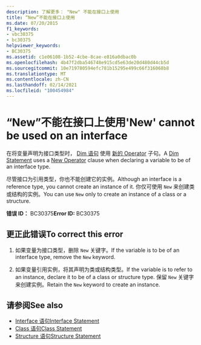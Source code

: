 ```yaml
---
description: 了解更多： "New" 不能在接口上使用
title: “New”不能在接口上使用
ms.date: 07/20/2015
f1_keywords:
- vbc30375
- bc30375
helpviewer_keywords:
- BC30375
ms.assetid: c1e06108-1b52-4cbe-8cae-e816a0dbac0b
ms.openlocfilehash: 4b47f2dba546748e915cd5e63de20d480d44cb5d
ms.sourcegitcommit: 10e719780594efc781b15295e499c66f316068b8
ms.translationtype: MT
ms.contentlocale: zh-CN
ms.lasthandoff: 02/14/2021
ms.locfileid: "100454984"
---
```

# <a name="new-cannot-be-used-on-an-interface"></a><span data-ttu-id="54b24-103">“New”不能在接口上使用</span><span class="sxs-lookup"><span data-stu-id="54b24-103">'New' cannot be used on an interface</span></span>

<span data-ttu-id="54b24-104">在将变量声明为接口类型时， [Dim 语句](../language-reference/statements/dim-statement.md) 使用 [新的 Operator](../language-reference/operators/new-operator.md) 子句。</span><span class="sxs-lookup"><span data-stu-id="54b24-104">A [Dim Statement](../language-reference/statements/dim-statement.md) uses a [New Operator](../language-reference/operators/new-operator.md) clause when declaring a variable to be of an interface type.</span></span>  
  
 <span data-ttu-id="54b24-105">尽管接口为引用类型，你也不能创建它的实例。</span><span class="sxs-lookup"><span data-stu-id="54b24-105">Although an interface is a reference type, you cannot create an instance of it.</span></span> <span data-ttu-id="54b24-106">你仅可使用 `New` 来创建类或结构的实例。</span><span class="sxs-lookup"><span data-stu-id="54b24-106">You can use `New` only to create an instance of a class or a structure.</span></span>  
  
 <span data-ttu-id="54b24-107">**错误 ID：** BC30375</span><span class="sxs-lookup"><span data-stu-id="54b24-107">**Error ID:** BC30375</span></span>  
  
## <a name="to-correct-this-error"></a><span data-ttu-id="54b24-108">更正此错误</span><span class="sxs-lookup"><span data-stu-id="54b24-108">To correct this error</span></span>  
  
1. <span data-ttu-id="54b24-109">如果变量为接口类型，删除 `New` 关键字。</span><span class="sxs-lookup"><span data-stu-id="54b24-109">If the variable is to be of an interface type, remove the `New` keyword.</span></span>  
  
2. <span data-ttu-id="54b24-110">如果变量引用实例，将其声明为类或结构类型。</span><span class="sxs-lookup"><span data-stu-id="54b24-110">If the variable is to refer to an instance, declare it to be of a class or structure type.</span></span> <span data-ttu-id="54b24-111">保留 `New` 关键字来创建实例。</span><span class="sxs-lookup"><span data-stu-id="54b24-111">Retain the `New` keyword to create an instance.</span></span>  
  
## <a name="see-also"></a><span data-ttu-id="54b24-112">请参阅</span><span class="sxs-lookup"><span data-stu-id="54b24-112">See also</span></span>

- [<span data-ttu-id="54b24-113">Interface 语句</span><span class="sxs-lookup"><span data-stu-id="54b24-113">Interface Statement</span></span>](../language-reference/statements/interface-statement.md)
- [<span data-ttu-id="54b24-114">Class 语句</span><span class="sxs-lookup"><span data-stu-id="54b24-114">Class Statement</span></span>](../language-reference/statements/class-statement.md)
- [<span data-ttu-id="54b24-115">Structure 语句</span><span class="sxs-lookup"><span data-stu-id="54b24-115">Structure Statement</span></span>](../language-reference/statements/structure-statement.md)
